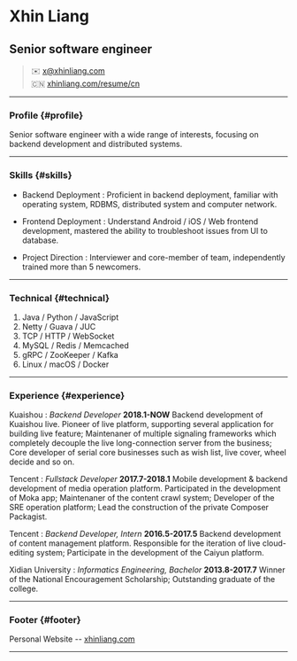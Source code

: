 # Xhin Liang
## Senior software engineer

> ✉️ <x@xhinliang.com>  
> 🇨🇳 [xhinliang.com/resume/cn](/resume/cn)

------

### Profile {#profile}

Senior software engineer with a wide range of interests, focusing on backend development and distributed systems.

------

### Skills {#skills}

* Backend Deployment
  : Proficient in backend deployment, familiar with operating system, RDBMS, distributed system and computer network.

* Frontend Deployment
  : Understand Android / iOS / Web frontend development, mastered the ability to troubleshoot issues from UI to database.

* Project Direction
  : Interviewer and core-member of team, independently trained more than 5 newcomers.

-------

### Technical {#technical}

1. Java / Python / JavaScript
2. Netty / Guava / JUC
3. TCP / HTTP / WebSocket
4. MySQL / Redis / Memcached
5. gRPC / ZooKeeper / Kafka
6. Linux / macOS / Docker

------

### Experience {#experience}

Kuaishou
: *Backend Developer*
  __2018.1-NOW__
  Backend development of Kuaishou live. Pioneer of live platform, supporting several application for building live feature; Maintenaner of multiple signaling frameworks which completely decouple the live long-connection server from the business; Core developer of serial core businesses such as wish list, live cover, wheel decide and so on.

Tencent
: *Fullstack Developer*
  __2017.7-2018.1__
  Mobile development & backend development of media operation platform. Participated in the development of Moka app; Maintenaner of the content crawl system; Developer of the SRE operation platform; Lead the construction of the private Composer Packagist.

Tencent
: *Backend Developer, Intern*
  __2016.5-2017.5__
  Backend development of content management platform. Responsible for the iteration of live cloud-editing system; Participate in the development of the Caiyun platform.

Xidian University
: *Informatics Engineering, Bachelor*
  __2013.8-2017.7__
  Winner of the National Encouragement Scholarship; Outstanding graduate of the college.

------

### Footer {#footer}

Personal Website -- [xhinliang.com](https://xhinliang.com)

------
